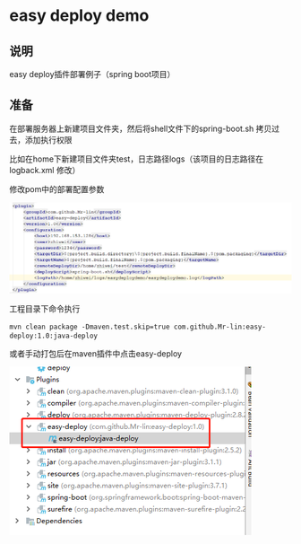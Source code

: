 # easy deploy demo

## 说明
easy deploy插件部署例子（spring boot项目）

## 准备

在部署服务器上新建项目文件夹，然后将shell文件下的spring-boot.sh 拷贝过去，添加执行权限

比如在home下新建项目文件夹test，日志路径logs（该项目的日志路径在logback.xml 修改<property name="LOG_HOME" value="/home/zhiwei/logs" />）

修改pom中的部署配置参数

![](img/1.jpg)

工程目录下命令执行

```shell
mvn clean package -Dmaven.test.skip=true com.github.Mr-lin:easy-deploy:1.0:java-deploy
```

或者手动打包后在maven插件中点击easy-deploy

![](img/2.jpg)

